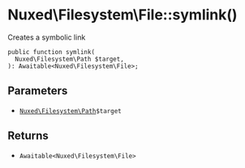 # Nuxed\\Filesystem\\File::symlink()




Creates a symbolic link




``` Hack
public function symlink(
  Nuxed\Filesystem\Path $target,
): Awaitable<Nuxed\Filesystem\File>;
```




## Parameters




+ [` Nuxed\Filesystem\Path `](<class.Nuxed.Filesystem.Path.md>)`` $target ``




## Returns




* ` Awaitable<Nuxed\Filesystem\File> `
